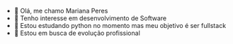 - 👋 Olá, me chamo Mariana Peres
- 👀 Tenho interesse em desenvolvimento de Software
- 🌱 Estou estudando python no momento mas meu objetivo é ser fullstack
- 💞️ Estou em busca de evolução profissional
